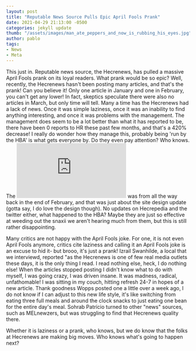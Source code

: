```yaml
---
layout: post
title: "Reputable News Source Pulls Epic April Fools Prank"
date: 2021-04-29 21:13:00 -0500
categories: jekyll update
thumb: "/assets/images/man_ate_peppers_and_now_is_rubbing_his_eyes.jpg"
author: pablo
tags:
- News
- Meta
---
```


This just in. Reputable news source, the Hecrenews, has pulled a massive April Fools prank on its loyal readers. What prank would be so epic? Well, recently, the
Hecrenews hasn't been posting many articles, and that's the prank! Can you believe it! Only one article in January and one in February, you can't get any lower! In
fact, skeptics speculate there were also no articles in March, but only time will tell. Many a time has the Hecrenews had a lack of news. Once it was simple laziness,
once it was an inability to find anything interesting, and once it was problems with the management. The management does seem to be a lot better than what it has
reported to be, there have been 0 reports to HR these past few months, and that's a 420% decrease! I really do wonder how they manage this, probably being 'run by the
HBA' is what gets everyone by. Do they even pay attention? Who knows. The ![latest article on the hecrenet](https://hecrenet.github.io/update/2021/02/28/new-design.html)
was from all the way back in the end of February, and that was just about the site design update (gotta say, I do love the design though). No updates on Hecrepedia
and the twitter either, what happened to the HBA? Maybe they are just so effective at weeding out the snaxii we aren't hearing much from them, but this is still rather
disappointing.

Many critics are not happy with the April Fools joke. For one, it is not even April Fools anymore, critics cite laziness and calling it an April Fools joke is an
excuse to hid it- but brooo, it's just a prank! Izrail Swanhilde, a local that we interviewd, reported "as the Hecrenews is one of few real media outlets these days,
it is the only thing I read. I read nothing else, heck, I do nothing else! When the articles stopped posting I didn't know what to do with myself, I was going crazy,
I was driven insane. It was madness, radical, unfathomable! I was sitting in my couch, hitting refresh 24-7 in hopes of a new article. Thank goodness Wopps posted one
a little over a week ago, I do not know if I can adjust to this new life style, it's like switching from eating three full meals and around the clock snacks to just
eating one bean for the entire day's meal. Sohrab Patrício turned to other "news" sources, such as MELnewzers, but was struggling to find that Hecrenews quality there.

Whether it is laziness or a prank, who knows, but we do know that the folks at Hecrenews are making big moves. Who knows what's going to happen next?
